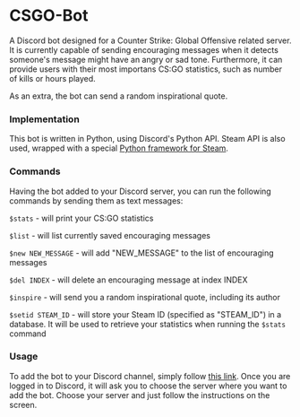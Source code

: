 # CSGO-Bot

A Discord bot designed for a Counter Strike: Global Offensive related server. 
It is currently capable of sending encouraging messages when it detects someone's message might have an angry or sad tone.
Furthermore, it can provide users with their most importans CS:GO statistics, such as number of kills or hours played.

As an extra, the bot can send a random inspirational quote.

### Implementation
This bot is written in Python, using Discord's Python API. Steam API is also used, 
wrapped with a special [Python framework for Steam](https://github.com/ValvePython/steam).

### Commands
Having the bot added to your Discord server, you can run the following commands by sending them as text messages:

```$stats``` - will print your CS:GO statistics

```$list``` - will list currently saved encouraging messages

```$new NEW_MESSAGE``` - will add "NEW_MESSAGE" to the list of encouraging messages

```$del INDEX``` - will delete an encouraging message at index INDEX

```$inspire``` - will send you a random inspirational quote, including its author

```$setid STEAM_ID``` - will store your Steam ID (specified as "STEAM_ID") in a database. It will be used to retrieve your statistics when running the `$stats` command

### Usage
To add the bot to your Discord channel, simply follow [this link](https://discord.com/api/oauth2/authorize?client_id=845198409676881930&permissions=2148002880&scope=bot).
Once you are logged in to Discord, it will ask you to choose the server where you want to add the bot. Choose your server and just follow the instructions on the screen.
